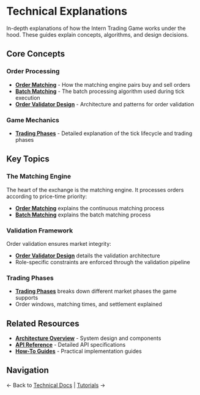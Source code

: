 # Technical Explanations

In-depth explanations of how the Intern Trading Game works under the hood. These guides explain concepts, algorithms, and design decisions.

## Core Concepts

### Order Processing

- **[Order Matching](order-matching.md)** - How the matching engine pairs buy and sell orders
- **[Batch Matching](batch-matching.md)** - The batch processing algorithm used during tick execution
- **[Order Validator Design](order-validator-design.md)** - Architecture and patterns for order validation

### Game Mechanics

- **[Trading Phases](trading-phases.md)** - Detailed explanation of the tick lifecycle and trading phases

## Key Topics

### The Matching Engine

The heart of the exchange is the matching engine. It processes orders according to price-time priority:

- **[Order Matching](order-matching.md)** explains the continuous matching process
- **[Batch Matching](batch-matching.md)** explains the batch matching process

### Validation Framework

Order validation ensures market integrity:

- **[Order Validator Design](order-validator-design.md)** details the validation architecture
- Role-specific constraints are enforced through the validation pipeline

### Trading Phases

- **[Trading Phases](trading-phases.md)** breaks down different market phases the game supports
- Order windows, matching times, and settlement explained

## Related Resources

- **[Architecture Overview](../architecture-v3.md)** - System design and components
- **[API Reference](../reference/index.md)** - Detailed API specifications
- **[How-To Guides](../how-to/index.md)** - Practical implementation guides

## Navigation

← Back to [Technical Docs](../index.md) | [Tutorials](../tutorials/market-maker-tutorial.md) →
